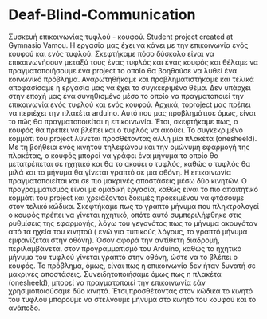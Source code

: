 # Deaf-Blind-Communication
Συσκευή επικοινωνίας τυφλού - κουφού. Student project created at Gymnasio Vamou. 
Η εργασία μας έχει να κάνει με την επικοινωνία ενός κουφού και ενός τυφλού. 
Σκεφτήκαμε πόσο δύσκολο είναι να επικοινωνήσουν μεταξύ τους ένας τυφλός και ένας κουφός και θέλαμε να πραγματοποιήσουμε ένα project 
το οποίο θα βοηθούσε να λυθεί ένα κοινωνικό πρόβλημα. Αναρωτηθήκαμε και προβληματιστήκαμε και τελικά αποφασίσαμε η εργασία μας να έχει 
το συγκεκριμένο θέμα.  Δεν υπάρχει στην εποχή μας ένα συνηθισμένο μέσο το οποίο να πραγματοποιεί την επικοινωνία ενός τυφλού και ενός κουφού.
Αρχικά, τοproject μας πρέπει να περιέχει την πλακέτα arduino. Αυτό που μας προβλημάτισε όμως, είναι το πώς θα πραγματοποιείται η επικοινωνία. 
Έτσι, σκεφτήκαμε πως, ο κουφός θα πρέπει να βλέπει και ο τυφλός να ακούει. Το συγκεκριμένο κομμάτι του project λύνεται προσθέτοντας άλλη μία 
πλακέτα (onesheeld). Με τη βοήθεια ενός κινητού τηλεφώνου και την ομώνυμη εφαρμογή της πλακέτας, ο κουφός μπορεί να γράφει ένα μήνυμα 
το οποίο θα μετατρέπεται σε ηχητικό και θα το ακούει ο τυφλός, καθώς ο τυφλός θα μιλά και το μήνυμα θα γίνεται γραπτό σε μια οθόνη. 
Η επικοινωνία πραγματοποιείται και σε πιο μακρινές αποστάσεις μέσω δύο κινητών.
Ο προγραμματισμός είναι με ομαδική εργασία, καθώς είναι το πιο απαιτητικό κομμάτι του project και χρειάζονται δοκιμές προκειμένου να φτάσουμε 
στον τελικό κώδικα. Σκεφτήκαμε πως το γραπτό μήνυμα που πληκτρολογεί ο κουφός πρέπει να γίνεται ηχητικό, οπότε αυτό συμπεριλήφθηκε στις 
ρυθμίσεις της εφαρμογής, λόγω του γεγονότος πως το μήνυμα ακουγόταν από τα ηχεία του κινητού ( ενώ για τυπικούς λόγους, το γραπτό μήνυμα εμφανίζεται 
στην οθόνη). Όσον αφορά την αντίθετη διαδρομή, περιλαμβάνεται στον προγραμματισμό του Arduino, καθώς το ηχητικό μήνυμα του τυφλού γίνεται γραπτό 
στην οθόνη, ώστε να το βλέπει ο κουφός. Το πρόβλημα, όμως, είναι πως η επικοινωνία δεν ήταν δυνατή σε μακρινές αποστάσεις. 
Συνειδητοποιήσαμε όμως πως η πλακέτα (onesheeld), μπορεί να πραγματοποιεί την επικοινωνία εάν χρησιμοποιούσαμε δύο κινητά. 
Έτσι,προσθέτοντας στον κώδικα το κινητό του τυφλού μπορούμε να στέλνουμε μήνυμα στο κινητό του κουφού και το ανάποδο.




